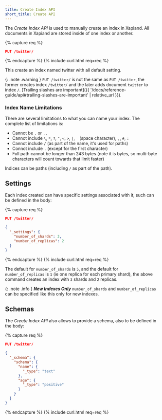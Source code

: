 ```yaml
---
title: Create Index API
short_title: Create API
---
```


The _Create Index API_ is used to manually create an index in Xapiand. All
documents in Xapiand are stored inside of one index or another.

{% capture req %}

```json
PUT /twitter/
```
{% endcapture %}
{% include curl.html req=req %}

This create an index named twitter with all default setting.

{: .note .warning }
`PUT /twitter/` is not the same as `PUT /twitter`, the former creates index
`/twitter/` and the later adds document `twitter` to index `/`.
[Trailing slashes are important]({{ '/docs/reference-guide/api#trailing-slashes-are-important' | relative_url }}).


### Index Name Limitations

There are several limitations to what you can name your index. The complete
list of limitations is:

- Cannot be `.` or `..`
- Cannot include `\`, `*`, `?`, `"`, `<`, `>`, `|`, ` ` (space character), `,`, `#`, `:`
- Cannot include `/` (as part of the name, it's used for paths)
- Connot include `.` (except for the first character)
- Full path cannot be longer than 243 bytes (note it is bytes, so multi-byte
  characters will count towards that limit faster)

Indices can be paths (including `/` as part of the path).


## Settings

Each index created can have specific settings associated with it, such can be
defined in the body:

{% capture req %}

```json
PUT /twitter/

{
  "_settings": {
    "number_of_shards": 3,
    "number_of_replicas": 2
  }
}
```
{% endcapture %}
{% include curl.html req=req %}

The default for `number_of_shards` is `5`, and the default for
`number_of_replicas` is `1` (ie one replica for each primary shard), the above
command creates an index with `3` shards and `2` replicas.

{: .note .info }
**_New Indexes Only_**
`number_of_shards` and `number_of_replicas` can be specified like this only
for new indexes.


## Schemas

The _Create Index API_ also allows to provide a schema, also to be defined in
the body:

{% capture req %}

```json
PUT /twitter/

{
  "_schema": {
    "schema": {
      "name": {
        "_type": "text"
      },
      "age": {
        "_type": "positive"
      }
    }
  }
}
```
{% endcapture %}
{% include curl.html req=req %}
